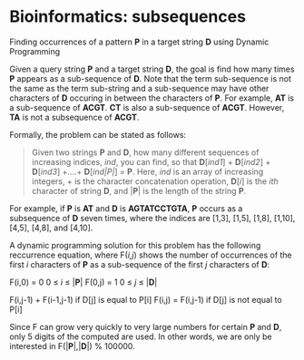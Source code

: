 # Bioinformatics: subsequences
Finding occurrences of a pattern **P** in a target string **D** using Dynamic Programming

Given a query string **P** and a target string **D**, the goal is find how many times **P** appears as a sub-sequence of **D**. Note that the term sub-sequence is not the same as the term sub-string and a sub-sequence may have other characters of **D** occuring in between the characters of **P**. For example, **AT** is a sub-sequence of **ACGT**. **CT** is also a sub-sequence of **ACGT**. However, **TA** is not a subsequence of **ACGT**. 

Formally, the problem can be stated as follows:

> Given two strings **P** and **D**, how many different sequences of increasing indices, *ind*, you can find, so that **D**[*ind1*] + **D**[*ind2*] + **D**[*ind3*] +….+ **D**[*ind|P|*] = **P**. Here, *ind* is an array of increasing integers, + is the character concatenation operation, **D**[*i*] is the *ith* character of string **D**, and |**P**| is the length of the string **P**.

For example, if **P** is **AT** and **D** is **AGTATCCTGTA**, **P** occurs as a subsequence of **D** seven times, where the indices are [1,3], [1,5], [1,8], [1,10], [4,5], [4,8], and [4,10].

A dynamic programming solution for this problem has the following reccurrence equation, where F(*i,j*) shows the number of occurrences of the first *i* characters of **P** as a sub-sequence of the first *j* characters of **D**:

F(i,0) = 0 0 ≤ *i* ≤ |**P**|
F(0,j) = 1 0 ≤ *j* ≤ |**D**|

F(i,j-1) + F(i-1,j-1) if D[j] is equal to P[i]
F(i,j) = F(i,j-1) if D[j] is not equal to P[i]

Since F can grow very quickly to very large numbers for certain **P** and **D**, only 5 digits of the computed are used. In other words, we are only be interested in F(|**P**|,|**D**|) % 100000.
